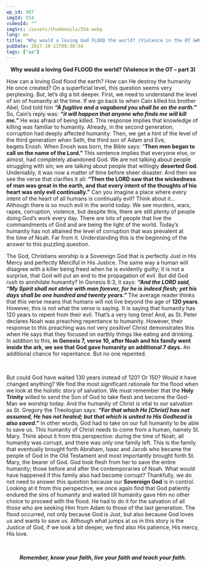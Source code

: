 ```yaml
---
wp_id: 987
imgId: 554
videoId: ""
imgSrc: /assets/thumbnails/554.webp
lang: en
title: "Why would a loving God FLOOD the world? (Violence in the OT &#8211; part 3)"
pubDate: 2017-10-11T09:30:54
tags: ["aa"]
---
```


<!-- page: 6 -->

<p style="text-align: center;"><strong>Why would a loving God FLOOD the world? (Violence in the OT &#8211; part 3)</strong></p>
<p>How can a loving God flood the earth? How can He destroy the humanity He once created? On a superficial level, this question seems very perplexing. But, let’s dig a bit deeper. First, we need to understand the level of sin of humanity at the time. If we go back to when Cain killed his brother Abel, God told him <strong><em>“A fugitive and a vagabond you shall be on the earth.”</em></strong> So, Cain’s reply was: <strong><em>“it will happen that anyone who finds me will kill me.”</em></strong> He was afraid of being killed. This response implies that knowledge of killing was familiar to humanity. Already, in the second generation, corruption had deeply affected humanity. Then, we get a hint of the level of the third generation when Seth, the third son of Adam and Eve, begets Enosh. When Enosh was born, the Bible says: “<strong>Then men began to call on the name of the Lord.” </strong>This sentence implies that everyone else, or almost, had completely abandoned God. We are not talking about people struggling with sin; we are talking about people that willingly <strong>deserted God</strong>. Undeniably, it was now a matter of time before sheer disaster. And then we see the verse that clarifies it all: <strong>“Then the LORD saw that the wickedness of man was great in the earth, and that every intent of the thoughts of his heart was only evil continually.”</strong> Can you imagine a place where every intent of the heart of all humans is continually evil? Think about it… Although there is so much evil in the world today. We see murders, wars, rapes, corruption, violence, but despite this, there are still plenty of people doing God’s work every day. There are lots of people that live the commandments of God and are being the light of the world. Today’s humanity has not attained the level of corruption that was prevalent at the time of Noah. Far from it. Understanding this is the beginning of the answer to this puzzling question.</p>
<p>The God, Christians worship is a Sovereign God that is perfectly Just in His Mercy and perfectly Merciful in His Justice. The same way a human will disagree with a killer being freed when he is evidently guilty; it is not a surprise, that God will put an end to the propagation of evil. But did God rush to annihilate humanity? In Genesis 6:3, it says: <strong><em>“And the LORD said, &#8220;My Spirit shall not strive with man forever, for he is indeed flesh;</em></strong> <strong><em>yet his days shall be one hundred and twenty years.&#8221; </em></strong>The average reader thinks that this verse means that humans will not live beyond the age of <strong>120 years</strong>. However, this is not what the verse is saying. It is saying that humanity has 120 years to repent from their evil. That’s a very long time! And, as St. Peter declares Noah was preaching repentance to humanity. However, their response to this preaching was not very positive! Christ demonstrates this when He says that they focused on earthly things like eating and drinking. In addition to this, <strong>in Genesis 7, verse 10, after Noah and his family went inside the ark, we see that God gave humanity an additional 7 days.</strong> An additional chance for repentance. But no one repented.</p>
<p>&nbsp;</p>
<p>But could God have waited 130 years instead of 120? Or 150? Would it have changed anything? We find the most significant rationale for the flood when we look at the holistic story of salvation. We must remember that the <strong>Holy Trinity</strong> willed to send the Son of God to take flesh and become the God-Man we worship today. And the humanity of Christ is vital to our salvation as St. Gregory the Theologian says: <strong><em>“For that which He [Christ] has not assumed, He has not healed; but that which is united to His Godhead is also saved.”</em></strong> In other words, God had to take on our full humanity to be able to save us. This humanity of Christ needs to come from a human, namely St. Mary. Think about it from this perspective: during the time of Noah, all humanity was corrupt, and there was only one family left. This is the family that eventually brought forth Abraham, Isaac and Jacob who became the people of God in the Old Testament and most importantly brought forth St. Mary, the bearer of God. God took flesh from her to save the entire humanity; those before and after the contemporaries of Noah. What would have happened if this family also had become corrupt? Thankfully, we do not need to answer this question because our <strong>Sovereign God</strong> is in control. Looking at it from this perspective, we once again find that God patiently endured the sins of humanity and waited till humanity gave Him no other choice to proceed with the flood. He had to do it for the salvation of all those who are seeking Him from Adam to those of the last generation. The flood occurred, not only because God is Just, but also because God loves us and wants to save us. Although what jumps at us in this story is the Justice of God, if we look a bit deeper, we find also His patience, His mercy, His love.</p>
<p>&nbsp;</p>
<p style="text-align: center;"><strong><em>Remember, know your faith, live your faith and teach your faith.</em></strong></p>
<p>&nbsp;</p>
